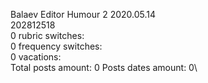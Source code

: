 Balaev	Editor Humour 2 2020.05.14\
202812518\
0 rubric switches:\
0 frequency switches:\
0 vacations:\
Total posts amount: 0	Posts dates amount: 0\

